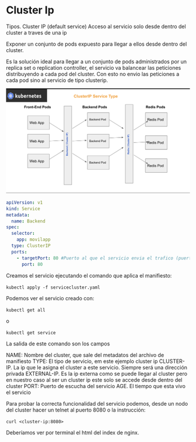 # Cluster Ip

Tipos. Cluster IP (default service)
Acceso al servicio solo desde dentro del cluster a traves de una ip

Exponer un conjunto de pods expuesto para llegar a ellos desde dentro del cluster.

Es la solución ideal para llegar a un conjunto de pods administrados por un replica set o replication controller, el servicio va balancear las peticiones distribuyendo a cada pod del cluster. Con esto no envio las peticiones a cada pod sino al servicio de tipo clusterip.

![ClusterIp](../img/clusterip.png)

~~~yaml
apiVersion: v1
kind: Service
metadata:
  name: Backend
spec:
  selector: 
    app: movilapp
  type: ClusterIP
  ports:
    - targetPort: 80 #Puerto al que el servicio envia el trafico (puerto de escucha del pod)
      port: 80
~~~

Creamos el servicio ejecutando el comando que aplica el manifiesto:

`kubectl apply -f servicecluster.yaml`

Podemos ver el servicio creado con:

`kubectl get all`

o

`kubectl get service`

La salida de este comando son los campos

NAME: Nombre del cluster, que sale del metadatos del archivo de manifiesto
TYPE: El tipo de servicio, em este ejemplo cluster ip
CLUSTER-IP. La ip que le asigna el cluster a este servicio. Siempre será una dirección privada
EXTERNAL-IP. Es la ip externa como se puede llegar al cluster pero en nuestro caso al ser un cluster ip este solo se accede desde dentro del cluster
PORT: Puerto de escucha del servicio
AGE. El tiempo que esta vivo el servicio

Para probar la correcta funcionalidad del servicio podemos, desde un nodo del cluster hacer un telnet al puerto 8080 o la instrucción:

`curl <cluster-ip:8080>`

Deberíamos ver por terminal el html del index de nginx.

